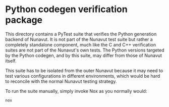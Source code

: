 # Python codegen verification package

This directory contains a PyTest suite that verifies the Python generation backend of Nunavut.
It is not part of the Nunavut test suite but rather a completely standalone component,
much like the C and C++ verification suites are not part of the Nunavut's own tests.
The Python versions targeted by the Python codegen, and by this suite, may differ from those of Nunavut itself.

This suite has to be isolated from the outer Nunavut because it may need to test various configurations in
different environments, which would be hard to reconcile with the normal Nunavut testing strategy.

To run the suite manually, simply invoke Nox as you normally would:

```sh
nox
```
